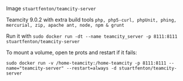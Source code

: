 Image `stuartfenton/teamcity-server`

Teamcity 9.0.2 with extra build tools `php, php5-curl, phpUnit, phing, mercurial, zip, apache ant, node, npm & grunt`

Run it with 
`sudo docker run -dt --name teamcity_server -p 8111:8111 stuartfenton/teamcity-server`

To mount a volume, open te prots and restart if it fails:

`sudo docker run -v /home-teamcity:/home-teamcity -p 8111:8111 --name="teamcity-server" --restart=always -d stuartfenton/teamcity-server`


